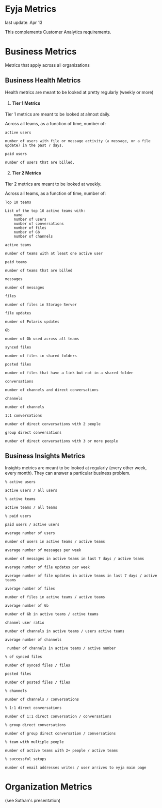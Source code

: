 Eyja Metrics
===

last update: Apr 13 

This complements Customer Analytics requirements.


# Business Metrics

Metrics that apply across all organizations

## Business Health Metrics

Health metrics are meant to be looked at pretty regularly (weekly or more)

1.  #### Tier 1 Metrics

Tier 1 metrics are meant to be looked at almost daily.

Across all teams, as a function of time, number of: 


`active users`  

	number of users with file or message activity (a message, or a file update) in the past 7 days.

`paid users`

	number of users that are billed.
	

2. #### Tier 2 Metrics

Tier 2 metrics are meant to be looked at weekly.


Across all teams, as a function of time, number of:

`Top 10 teams`

	List of the top 10 active teams with:
		name
		number of users
		number of conversations
		number of files	
		number of Gb	
		number of channels

`active teams`  
	
	number of teams with at least one active user

`paid teams`

	number of teams that are billed

`messages`

	number of messages
	
`files`

	number of files in Storage Server

`file updates`

	number of Polaris updates 
	
	
`Gb`

	number of Gb used across all teams

`synced files`

	number of files in shared folders
	
`posted files`

	number of files that have a link but not in a shared folder
		
`conversations`

	number of channels and direct conversations
	
`channels`

	number of channels
	
`1:1 conversations`

	number of direct conversations with 2 people

`group direct conversations`

	number of direct conversations with 3 or more people





## Business Insights Metrics

Insights metrics are meant to be looked at regularly (every other week, every month). They can answer a particular business problem. 


`% active users`
	
	active users / all users
	
`% active teams`

	active teams / all teams

`% paid users`

	paid users / active users

`average number of users`

	number of users in active teams / active teams

`average number of messages per week`

	number of messages in active teams in last 7 days / active teams
	
`average number of file updates per week`

	average number of file updates in active teams in last 7 days / active teams

`average number of files`
	
	number of files in active teams / active teams
	
`average number of Gb`

	number of Gb in active teams / active teams
	
`channel user ratio`

	number of channels in active teams / users active teams

`average number of channels`

	 number of channels in active teams / active number

`% of synced files`

	number of synced files / files

`posted files`

	number of posted files / files

`% channels`
	
	number of channels / conversations

`% 1:1 direct conversations`
	
	number of 1:1 direct conversation / conversations

`% group direct conversations`

	number of group direct conversation / conversations
	
`% team with multiple people`

	number of active teams with 2+ people / active teams
	
`% successful setups`

	number of email addresses writes / user arrives to eyja main page



# Organization Metrics

(see Suthan's presentation)
	





	
